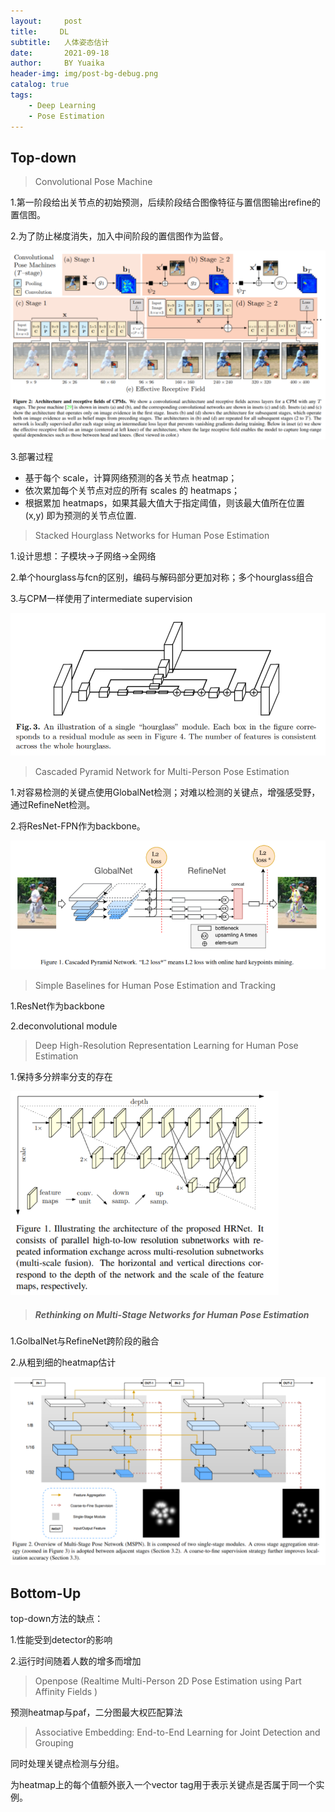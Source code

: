 ```yaml
---
layout:     post
title:     DL
subtitle:   人体姿态估计
date:       2021-09-18
author:     BY Yuaika
header-img: img/post-bg-debug.png
catalog: true
tags:
    - Deep Learning
    - Pose Estimation
---
```

## Top-down

> Convolutional Pose Machine

1.第一阶段给出关节点的初始预测，后续阶段结合图像特征与置信图输出refine的置信图。

2.为了防止梯度消失，加入中间阶段的置信图作为监督。

<img src="../img/CPM.png" style="zoom:67%;" />

3.部署过程

- 基于每个 scale，计算网络预测的各关节点 heatmap；
- 依次累加每个关节点对应的所有 scales 的 heatmaps；
- 根据累加 heatmaps，如果其最大值大于指定阈值，则该最大值所在位置 (x,y) 即为预测的关节点位置.

> Stacked Hourglass Networks for Human Pose Estimation

1.设计思想：子模块->子网络->全网络

2.单个hourglass与fcn的区别，编码与解码部分更加对称；多个hourglass组合

3.与CPM一样使用了intermediate supervision

<img src="../img/hourglass.png" style="zoom: 67%;" />

> Cascaded Pyramid Network for Multi-Person Pose Estimation

1.对容易检测的关键点使用GlobalNet检测；对难以检测的关键点，增强感受野，通过RefineNet检测。

2.将ResNet-FPN作为backbone。

<img src="../img/CPN.png" style="zoom:67%;" />

> Simple Baselines for Human Pose Estimation and Tracking

1.ResNet作为backbone

2.deconvolutional module

> Deep High-Resolution Representation Learning for Human Pose Estimation

1.保持多分辨率分支的存在

<img src="../img/HRNET.png" style="zoom:67%;" />

> ##### Rethinking on Multi-Stage Networks for Human Pose Estimation

1.GolbalNet与RefineNet跨阶段的融合

2.从粗到细的heatmap估计

<img src="../img/MSPN.png" style="zoom:50%;" />

## Bottom-Up

top-down方法的缺点：

1.性能受到detector的影响

2.运行时间随着人数的增多而增加

> Openpose (Realtime Multi-Person 2D Pose Estimation using Part Affinity Fields )

预测heatmap与paf，二分图最大权匹配算法

> Associative Embedding: End-to-End Learning for Joint Detection and Grouping

同时处理关键点检测与分组。

为heatmap上的每个值额外嵌入一个vector tag用于表示关键点是否属于同一个实例。

